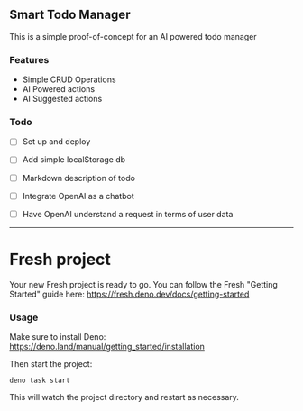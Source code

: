 ## Smart Todo Manager
This is a simple proof-of-concept for an AI powered todo manager

### Features
- Simple CRUD Operations
- AI Powered actions
- AI Suggested actions

### Todo
- [ ] Set up and deploy
- [ ] Add simple localStorage db
- [ ] Markdown description of todo

- [ ] Integrate OpenAI as a chatbot
- [ ] Have OpenAI understand a request in terms of user data

---

# Fresh project

Your new Fresh project is ready to go. You can follow the Fresh "Getting
Started" guide here: https://fresh.deno.dev/docs/getting-started

### Usage

Make sure to install Deno: https://deno.land/manual/getting_started/installation

Then start the project:

```
deno task start
```

This will watch the project directory and restart as necessary.
